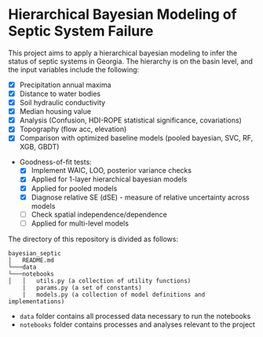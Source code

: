 # Hierarchical Bayesian Modeling of Septic System Failure
This project aims to apply a hierarchical bayesian modeling to infer the status of septic systems in Georgia. The hierarchy is on the basin level, and the input variables include the following:
- [x] Precipitation annual maxima
- [x] Distance to water bodies
- [x] Soil hydraulic conductivity
- [x] Median housing value
- [x] Analysis (Confusion, HDI-ROPE statistical significance, covariations)
- [x] Topography (flow acc, elevation)
- [x] Comparison with optimized baseline models (pooled bayesian, SVC, RF, XGB, GBDT)
- Goodness-of-fit tests:
    - [x] Implement WAIC, LOO, posterior variance checks
    - [x] Applied for 1-layer hierarchical bayesian models
    - [x] Applied for pooled models
    - [x] Diagnose relative SE (dSE) - measure of relative uncertainty across models 
    - [ ] Check spatial independence/dependence
    - [ ] Applied for multi-level models

The directory of this repository is divided as follows:
```
bayesian_septic
│   README.md    
└───data
└───notebooks
│   │   utils.py (a collection of utility functions)
    |   params.py (a set of constants)
    |   models.py (a collection of model definitions and implementations)
```
- `data` folder contains all processed data necessary to run the notebooks
- `notebooks` folder contains processes and analyses relevant to the project